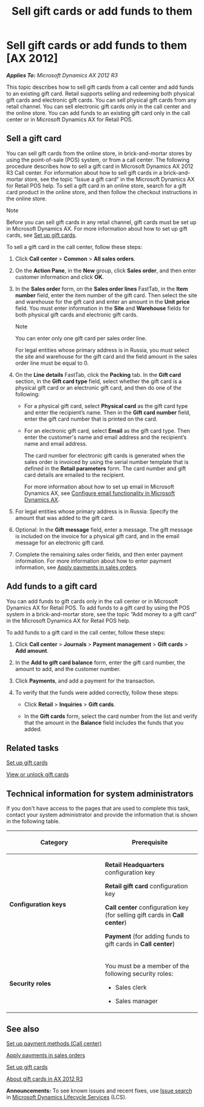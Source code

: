 ﻿---
title: Sell gift cards or add funds to them
TOCTitle: Sell gift cards or add funds to them
ms:assetid: 945b56ae-58a5-4c41-b5fc-82b617d5eec2
ms:mtpsurl: https://technet.microsoft.com/en-us/library/Dn497803(v=AX.60)
ms:contentKeyID: 62200121
ms.date: 01/12/2015
mtps_version: v=AX.60
f1_keywords:
- Forms.RetailGiftCardTable
- gift card
- Forms.MCRGiftCardPromptDialog
- MsDynAx060.Forms.MCRGiftCardUpdatePromptDialog
- Forms.MCRGiftCardUpdatePromptDialog
- MsDynAx060.Forms.RetailGiftCardTable
- MsDynAx060.Forms.MCRGiftCardPromptDialog
- gift card balance
- redeem gift card
---

# Sell gift cards or add funds to them [AX 2012]


_**Applies To:** Microsoft Dynamics AX 2012 R3_

This topic describes how to sell gift cards from a call center and add funds to an existing gift card. Retail supports selling and redeeming both physical gift cards and electronic gift cards. You can sell physical gift cards from any retail channel. You can sell electronic gift cards only in the call center and the online store. You can add funds to an existing gift card only in the call center or in Microsoft Dynamics AX for Retail POS.

## Sell a gift card

You can sell gift cards from the online store, in brick-and-mortar stores by using the point-of-sale (POS) system, or from a call center. The following procedure describes how to sell a gift card in Microsoft Dynamics AX 2012 R3 Call center. For information about how to sell gift cards in a brick-and-mortar store, see the topic “Issue a gift card” in the Microsoft Dynamics AX for Retail POS help. To sell a gift card in an online store, search for a gift card product in the online store, and then follow the checkout instructions in the online store.


> [!NOTE]
> <P>Before you can sell gift cards in any retail channel, gift cards must be set up in Microsoft Dynamics AX. For more information about how to set up gift cards, see <A href="set-up-gift-cards.md">Set up gift cards</A>.</P>



To sell a gift card in the call center, follow these steps:

1.  Click **Call center** \> **Common** \> **All sales orders**.

2.  On the **Action Pane**, in the **New** group, click **Sales order**, and then enter customer information and click **OK**.

3.  In the **Sales order** form, on the **Sales order lines** FastTab, in the **Item number** field, enter the item number of the gift card. Then select the site and warehouse for the gift card and enter an amount in the **Unit price** field. You must enter information in the **Site** and **Warehouse** fields for both physical gift cards and electronic gift cards.
    

    > [!NOTE]
    > <P>You can enter only one gift card per sales order line.</P>
    > <P>For legal entities whose primary address is in Russia, you must select the site and warehouse for the gift card and the field amount in the sales order line must be equal to 0.</P>



4.  On the **Line details** FastTab, click the **Packing** tab. In the **Gift card** section, in the **Gift card type** field, select whether the gift card is a physical gift card or an electronic gift card, and then do one of the following:
    
      - For a physical gift card, select **Physical card** as the gift card type and enter the recipient’s name. Then in the **Gift card number** field, enter the gift card number that is printed on the card.
    
      - For an electronic gift card, select **Email** as the gift card type. Then enter the customer's name and email address and the recipient’s name and email address.
        
        The card number for electronic gift cards is generated when the sales order is invoiced by using the serial number template that is defined in the **Retail parameters** form. The card number and gift card details are emailed to the recipient.
        
        For more information about how to set up email in Microsoft Dynamics AX, see [Configure email functionality in Microsoft Dynamics AX](configure-email-functionality-in-microsoft-dynamics-ax.md).

5.  For legal entities whose primary address is in Russia: Specify the amount that was added to the gift card.

6.  Optional: In the **Gift message** field, enter a message. The gift message is included on the invoice for a physical gift card, and in the email message for an electronic gift card.

7.  Complete the remaining sales order fields, and then enter payment information. For more information about how to enter payment information, see [Apply payments in sales orders](apply-payments-in-sales-orders.md).

## Add funds to a gift card

You can add funds to gift cards only in the call center or in Microsoft Dynamics AX for Retail POS. To add funds to a gift card by using the POS system in a brick-and-mortar store, see the topic “Add money to a gift card” in the Microsoft Dynamics AX for Retail POS help.

To add funds to a gift card in the call center, follow these steps:

1.  Click **Call center** \> **Journals** \> **Payment management** \> **Gift cards** \> **Add amount**.

2.  In the **Add to gift card balance** form, enter the gift card number, the amount to add, and the customer number.

3.  Click **Payments**, and add a payment for the transaction.

4.  To verify that the funds were added correctly, follow these steps:
    
      - Click **Retail** \> **Inquiries** \> **Gift cards**.
    
      - In the **Gift cards** form, select the card number from the list and verify that the amount in the **Balance** field includes the funds that you added.

## Related tasks

[Set up gift cards](set-up-gift-cards.md)

[View or unlock gift cards](view-or-unlock-gift-cards.md)

## Technical information for system administrators

If you don't have access to the pages that are used to complete this task, contact your system administrator and provide the information that is shown in the following table.

<table>
<colgroup>
<col style="width: 50%" />
<col style="width: 50%" />
</colgroup>
<thead>
<tr class="header">
<th><p>Category</p></th>
<th><p>Prerequisite</p></th>
</tr>
</thead>
<tbody>
<tr class="odd">
<td><p><strong>Configuration keys</strong></p></td>
<td><p><strong>Retail Headquarters</strong> configuration key</p>
<p><strong>Retail gift card</strong> configuration key</p>
<p><strong>Call center</strong> configuration key (for selling gift cards in <strong>Call center</strong>)</p>
<p><strong>Payment</strong> (for adding funds to gift cards in <strong>Call center</strong>)</p></td>
</tr>
<tr class="even">
<td><p><strong>Security roles</strong></p></td>
<td><p>You must be a member of the following security roles:</p>
<ul>
<li><p>Sales clerk</p></li>
<li><p>Sales manager</p></li>
</ul></td>
</tr>
</tbody>
</table>


## See also

[Set up payment methods (Call center)](set-up-payment-methods-call-center.md)

[Apply payments in sales orders](apply-payments-in-sales-orders.md)

[Set up gift cards](set-up-gift-cards.md)

[About gift cards in AX 2012 R3](about-gift-cards-in-ax-2012-r3.md)

  
**Announcements:** To see known issues and recent fixes, use [Issue search](http://go.microsoft.com/fwlink/?linkid=389258) in [Microsoft Dynamics Lifecycle Services](http://go.microsoft.com/fwlink/?linkid=306505) (LCS).

